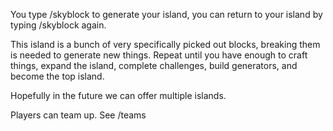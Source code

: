 You type /skyblock to generate your island, you can return to your island by typing /skyblock again.

This island is a bunch of very specifically picked out blocks, breaking them is needed to generate new things. Repeat until you have enough to craft things, expand the island, complete challenges, build generators, and become the top island.

Hopefully in the future we can offer multiple islands.

Players can team up. See /teams